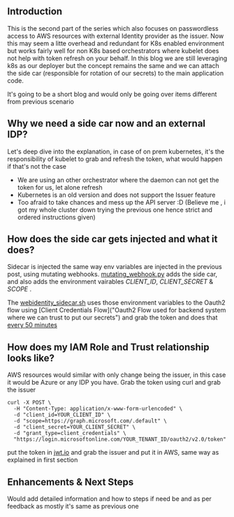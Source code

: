 ## Introduction


This is the second part of the series which also focuses on passwordless access to AWS resources with external Identity provider as the issuer. Now this may seem a litte overhead and redundant for K8s enabled environment but works fairly well for non K8s based orchestrators where kubelet does not help with token refresh on your behalf. In this blog we are still leveraging k8s as our deployer but the concept remains the same and we can attach the side car (responsible for rotation of our secrets) to the main application code.

It's going to be a short blog and would only be going over items different from previous scenario


## Why we need a side car now and an external IDP? 

Let's deep dive into the explanation, in case of on prem kubernetes, it's the responsibility of kubelet to grab and refresh the token, what would happen if that's not the case

* We are using an other orchestrator where the daemon can not get the token for us, let alone refresh
* Kubernetes is an old version and does not support the Issuer feature
* Too afraid to take chances and mess up the API server :D (Believe me , i got my whole cluster down trying the previous one hence strict and ordered instructions given)

## How does the side car gets injected and what it does?

Sidecar is injected the same way env variables are injected in the previous post, using mutating webhooks. [mutating_webhook.py](https://github.com/Gemini-Solutions/gemblog-codestub/blob/master/webidentity-webhook-external-idp/mutating_webhook/mutating_webhook.py#L10) adds the side car, and also adds the environment vairables *CLIENT_ID*, *CLIENT_SECRET* & *SCOPE* .

The [webidentity_sidecar.sh](https://github.com/Gemini-Solutions/gemblog-codestub/blob/master/webidentity-webhook-external-idp/webidentity_sidecar/get_token.sh) uses those environment variables to the Oauth2 flow using [Client Credentials Flow]("Oauth2 Flow used for backend system where we can trust to put our secrets") and grab the token and does that [every 50 minutes](https://github.com/Gemini-Solutions/gemblog-codestub/blob/master/webidentity-webhook-external-idp/webidentity_sidecar/Dockerfile#L5)

## How does my IAM Role and Trust relationship looks like?

AWS resources would similar with only change being the issuer, in this case it would be Azure or any IDP you have. Grab the token using curl and grab the issuer

```
curl -X POST \
  -H "Content-Type: application/x-www-form-urlencoded" \
  -d "client_id=YOUR_CLIENT_ID" \
  -d "scope=https://graph.microsoft.com/.default" \
  -d "client_secret=YOUR_CLIENT_SECRET" \
  -d "grant_type=client_credentials" \
  "https://login.microsoftonline.com/YOUR_TENANT_ID/oauth2/v2.0/token"
``` 

put the token in [jwt.io](https://jwt.io) and grab the issuer and put it in AWS, same way as explained in first section

## Enhancements & Next Steps

Would add detailed information and how to steps if need be and as per feedback as mostly it's same as previous one
